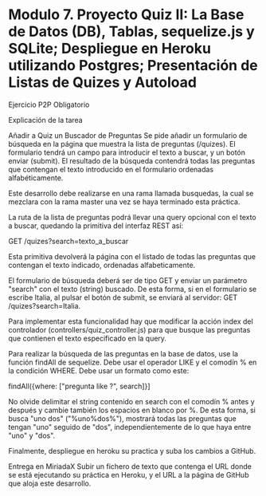 # Modulo 7. Proyecto Quiz II: La Base de Datos (DB), Tablas, sequelize.js y SQLite; Despliegue en Heroku utilizando Postgres; Presentación de Listas de Quizes y Autoload
Ejercicio P2P Obligatorio

Explicación de la tarea

Añadir a Quiz un Buscador de Preguntas
Se pide añadir un formulario de búsqueda en la página que muestra la lista de preguntas (/quizes). El formulario tendrá un campo para introducir el texto a buscar, y un botón enviar (submit). El resultado de la búsqueda contendrá todas las preguntas que contengan el texto introducido en el formulario ordenadas alfabéticamente.

Este desarrollo debe realizarse en una rama llamada busquedas, la cual se mezclara con la rama master una vez se haya terminado esta práctica.

La ruta de la lista de preguntas podrá llevar una query opcional con el texto a buscar, quedando la primitiva del interfaz REST así:

GET  /quizes?search=texto_a_buscar

Esta primitiva devolverá la página con el listado de todas las preguntas que contengan el texto indicado, ordenadas alfabeticamente.

El formulario de búsqueda deberá ser de tipo GET y enviar un parámetro "search" con el texto (string) buscado. De esta forma, si en el formulario se escribe Italia, al pulsar el botón de submit, se enviará al servidor: GET /quizes?search=Italia.

Para implementar esta funcionalidad hay que modificar la acción index del controlador (controllers/quiz_controller.js) para que busque las preguntas que contienen el texto especificado en la query.

Para realizar la búsqueda de las preguntas en la base de datos, use la función findAll de sequelize. Debe usar el operador LIKE y el comodín % en la condición WHERE. Debe usar un formato como este:

findAll({where: ["pregunta like ?", search]}]

No olvide delimitar el string contenido en search con el comodín % antes y después y cambie también los espacios en blanco por %. De esta forma, si busca "uno dos" ("%uno%dos%"), mostrará todas las preguntas que tengan "uno" seguido de "dos", independientemente de lo que haya entre "uno" y "dos".

Finalmente, despliegue en heroku su practica y suba los cambios a GitHub.
 
Entrega en MiriadaX
Subir un fichero de texto que contenga el URL donde se está ejecutando su práctica en Heroku, y el URL a la página de GitHub que aloja este desarrollo.
